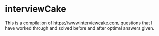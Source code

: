 # interviewCake
This is a compilation of https://www.interviewcake.com/ questions that I have worked through and solved before and after optimal answers given.
